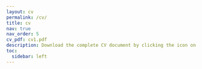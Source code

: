 ```yaml
---
layout: cv
permalink: /cv/
title: cv
nav: true
nav_order: 5
cv_pdf: cv1.pdf
description: Download the complete CV document by clicking the icon on the right.
toc:
  sidebar: left
---
```

